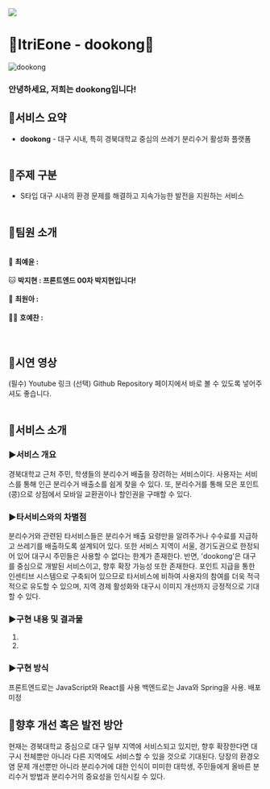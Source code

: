 <img src="https://capsule-render.vercel.app/api?type=waving&height=250&color=gradient&text=dookong&desc=%EC%93%B0%EB%A0%88%EA%B8%B0%20%EB%B6%84%EB%A6%AC%EC%88%98%EA%B1%B0%20%ED%99%9C%EC%84%B1%ED%99%94%20%ED%94%8C%EB%9E%AB%ED%8F%BC&descAlign=50&descAlignY=30">



# 🫛ItriEone - dookong🫛
![dookong](https://github.com/user-attachments/assets/7641dfab-6b4a-4434-a561-7e4217502f3a)
<h3>안녕하세요, 저희는 dookong입니다!</h3>

## :round_pushpin:서비스 요약
- <b>dookong</b> - 대구 시내, 특히 경북대학교 중심의 쓰레기 분리수거 활성화 플랫폼
<br></br>
## :round_pushpin:주제 구분
-	S타입 대구 시내의 환경 문제를 해결하고 지속가능한 발전을 지원하는 서비스
  <br></br>
## :round_pushpin:팀원 소개
<br>:rabbit: <b>최예윤 :</b> </br>
<br>:cat: <b>박지현 : 프론트엔드 00차 박지현입니다!</b></br>
<br>:hamster: <b>최원아 :</b> </br>
<br>:polar_bear: <b> 호예찬 :</b> </br>
<br></br>
## :round_pushpin:시연 영상
(필수) Youtube 링크
(선택) Github Repository 페이지에서 바로 볼 수 있도록 넣어주셔도 좋습니다.
<br></br>
## :round_pushpin:서비스 소개
### :arrow_forward:서비스 개요
경북대학교 근처 주민, 학생들의 분리수거 배출을 장려하는 서비스이다.
사용자는 서비스를 통해 인근 분리수거 배출소를 쉽게 찾을 수 있다.
또, 분리수거를 통해 모은 포인트(콩)으로 상점에서 모바일 교환권이나 할인권을 구매할 수 있다.

### :arrow_forward:타서비스와의 차별점
분리수거와 관련된 타서비스들은 분리수거 배출 요령만을 알려주거나 수수료를 지급하고 쓰레기를 배출하도록 설계되어 있다. 또한 서비스 지역이 서울, 경기도권으로 한정되어 있어 대구시 주민들은 사용할 수 없다는 한계가 존재한다. 반면, 'dookong'은 대구를 중심으로 개발된 서비스이고, 향후 확장 가능성 또한 존재한다. 포인트 지급을 통한 인센티브 시스템으로 구축되어 있으므로 타서비스에 비하여 사용자의 참여를 더욱 적극적으로 유도할 수 있으며, 지역 경제 활성화와 대구시 이미지 개선까지 긍정적으로 기대할 수 있다.

### :arrow_forward:구현 내용 및 결과물
1. 

2. 

### :arrow_forward:구현 방식
프론트엔드로는 JavaScript와 React를 사용
백엔드로는 Java와 Spring을 사용. 배포 미정

## :round_pushpin:향후 개선 혹은 발전 방안
현재는 경북대학교 중심으로 대구 일부 지역에 서비스되고 있지만, 향후 확장한다면 대구시 전체뿐만 아니라 다른 지역에도 서비스할 수 있을 것으로 기대된다. 당장의 환경오염 문제 개선뿐만 아니라 분리수거에 대한 인식이 미미한 대학생, 주민들에게 올바른 분리수거 방법과 분리수거의 중요성을 인식시킬 수 있다.
  


